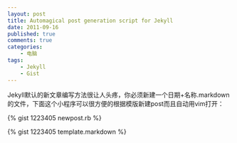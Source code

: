 ```yaml
--- 
layout: post
title: Automagical post generation script for Jekyll
date: 2011-09-16
published: true
comments: true
categories:
    - 电脑
tags:
    - Jekyll
    - Gist
---
```

Jekyll默认的新文章编写方法很让人头疼，你必须新建一个日期+名称.markdown的文件，下面这个小程序可以很方便的根据模版新建post而且自动用vim打开：

{% gist 1223405 newpost.rb %}

{% gist 1223405 template.markdown %}
